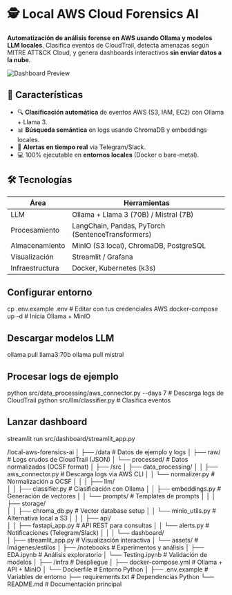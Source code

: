 # 🕵️ Local AWS Cloud Forensics AI

**Automatización de análisis forense en AWS usando Ollama y modelos LLM locales**. Clasifica eventos de CloudTrail, detecta amenazas según MITRE ATT&CK Cloud, y genera dashboards interactivos **sin enviar datos a la nube**.

![Dashboard Preview](src/dashboard/assets/demo.gif)

## 🚀 Características
- 🔍 **Clasificación automática** de eventos AWS (S3, IAM, EC2) con Ollama + Llama 3.
- 📊 **Búsqueda semántica** en logs usando ChromaDB y embeddings locales.
- 🚨 **Alertas en tiempo real** via Telegram/Slack.
- 💻 100% ejecutable en **entornos locales** (Docker o bare-metal).

## 🛠️ Tecnologías
| **Área**         | **Herramientas**                                                                 |
|------------------|---------------------------------------------------------------------------------|
| LLM              | Ollama + Llama 3 (70B) / Mistral (7B)                                           |
| Procesamiento    | LangChain, Pandas, PyTorch (SentenceTransformers)                               |
| Almacenamiento   | MinIO (S3 local), ChromaDB, PostgreSQL                                          |
| Visualización    | Streamlit / Grafana                                                             |
| Infraestructura  | Docker, Kubernetes (k3s)                                                        |


## Configurar entorno
cp .env.example .env  # Editar con tus credenciales AWS
docker-compose up -d  # Inicia Ollama + MinIO

 ## Descargar modelos LLM
ollama pull llama3:70b
ollama pull mistral

## Procesar logs de ejemplo
python src/data_processing/aws_connector.py --days 7  # Descarga logs de CloudTrail
python src/llm/classifier.py  # Clasifica eventos

## Lanzar dashboard
streamlit run src/dashboard/streamlit_app.py


/local-aws-forensics-ai
│
├── /data                # Datos de ejemplo y logs
│   ├── raw/             # Logs crudos de CloudTrail (JSON)
│   └── processed/       # Datos normalizados (OCSF format)
│
├── /src
│   ├── data_processing/ 
│   │   ├── aws_connector.py   # Descarga logs via AWS CLI
│   │   └── normalizer.py      # Normalización a OCSF
│   │
│   ├── llm/              
│   │   ├── classifier.py      # Clasificación con Ollama
│   │   ├── embeddings.py      # Generación de vectores
│   │   └── prompts/           # Templates de prompts
│   │
│   ├── storage/         
│   │   ├── chroma_db.py       # Vector database setup
│   │   └── minio_utils.py     # Alternativa local a S3
│   │
│   ├── api/             
│   │   ├── fastapi_app.py     # API REST para consultas
│   │   └── alerts.py          # Notificaciones (Telegram/Slack)
│   │
│   └── dashboard/       
│       ├── streamlit_app.py   # Visualización interactiva
│       └── assets/            # Imágenes/estilos
│
├── /notebooks           # Experimentos y análisis
│   ├── EDA.ipynb        # Análisis exploratorio
│   └── Testing.ipynb    # Validación de modelos
│
├── /infra               # Despliegue
│   ├── docker-compose.yml  # Ollama + API + MinIO
│   └── Dockerfile       # Entorno Python
│
├── .env.example         # Variables de entorno
├── requirements.txt     # Dependencias Python
└── README.md           # Documentación principal
